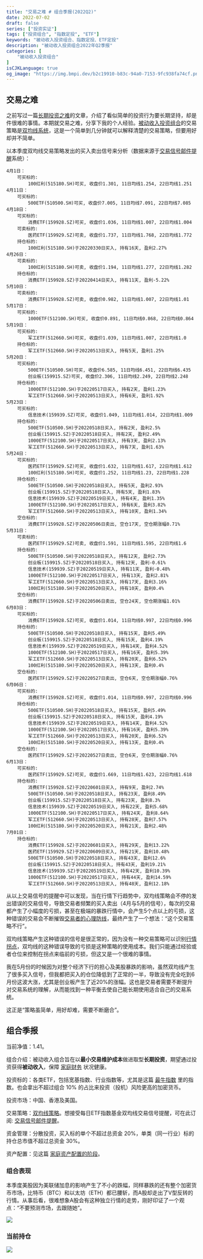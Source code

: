 ```yaml
---
title: "交易之难 # 组合季报(2022Q2)"
date: 2022-07-02
draft: false
series: ["投资实证"]
tags: ["投资组合", "指数定投", "ETF"]
keywords: "被动收入投资组合、指数定投、ETF定投"
description: "被动收入投资组合2022年Q2季报"
categories: [
    "被动收入投资组合"
]
isCJKLanguage: true
og_image: "https://img.bmpi.dev/b2c19910-b83c-94a0-7153-9fc938fa74cf.png"
---
```


## 交易之难

之前写过一篇[长期投资之难](/money/passive-income-protfolio/202103/)的文章，介绍了看似简单的投资行为要长期坚持，却是件很难的事情。本期就交易之难，分享下我的个人经验。[被动收入投资组合](/categories/被动收入投资组合/)的交易策略是[双均线系统](/money/passive-income-protfolio/202008/)，这是一个简单到几分钟就可以解释清楚的交易策略，但要用好却并不简单。

以本季度双均线交易策略发出的买入卖出信号来分析（数据来源于[交易信号邮件提醒](https://money.i365.tech/)系统）：

```text
4月1日：
    可买标的:
        100红利(515180.SH)可买, 收盘价1.301, 11日均线1.254, 22日均线1.251
4月11日：
    可买标的:
        500ETF(510500.SH)可买, 收盘价7.005, 11日均线7.091, 22日均线7.085
4月18日：
    可买标的:
        消费ETF(159928.SZ)可买, 收盘价1.036, 11日均线1.007, 22日均线1.004
    可卖标的:
        医药ETF(159929.SZ)可卖, 收盘价1.737, 11日均线1.768, 22日均线1.772
    持仓标的:
        100红利(515180.SH)于20220330日买入, 持有16天, 盈利2.27%
4月26日：
    可卖标的:
        100红利(515180.SH)可卖, 收盘价1.194, 11日均线1.277, 22日均线1.282
    持仓标的:
        消费ETF(159928.SZ)于20220414日买入, 持有11天, 盈利-5.22%
5月10日：
    可卖标的:
        消费ETF(159928.SZ)可卖, 收盘价0.982, 11日均线1.007, 22日均线1.01
5月17日：
    可买标的:
        1000ETF(512100.SH)可买, 收盘价0.891, 11日均线0.868, 22日均线0.864
5月19日：
    可买标的:
        军工ETF(512660.SH)可买, 收盘价1.039, 11日均线1.007, 22日均线1.0
    持仓标的:
        军工ETF(512660.SH)于20220513日买入, 持有5天, 盈利1.25%
5月20日：
    可买标的:
        500ETF(510500.SH)可买, 收盘价6.585, 11日均线6.451, 22日均线6.435
        创业板(159915.SZ)可买, 收盘价2.306, 11日均线2.249, 22日均线2.248
    持仓标的:
        1000ETF(512100.SH)于20220517日买入, 持有2天, 盈利1.23%
        军工ETF(512660.SH)于20220513日买入, 持有6天, 盈利1.92%
5月23日：
    可买标的:
        信息技术(159939.SZ)可买, 收盘价1.049, 11日均线1.014, 22日均线1.009
    持仓标的:
        500ETF(510500.SH)于20220518日买入, 持有2天, 盈利2.5%
        创业板(159915.SZ)于20220518日买入, 持有2天, 盈利2.49%
        1000ETF(512100.SH)于20220517日买入, 持有3天, 盈利2.13%
        军工ETF(512660.SH)于20220513日买入, 持有7天, 盈利1.63%
5月24日：
    可买标的:
        医药ETF(159929.SZ)可买, 收盘价1.632, 11日均线1.617, 22日均线1.612
        100红利(515180.SH)可买, 收盘价1.252, 11日均线1.23, 22日均线1.228
    持仓标的:
        500ETF(510500.SH)于20220518日买入, 持有5天, 盈利2.93%
        创业板(159915.SZ)于20220518日买入, 持有5天, 盈利1.83%
        信息技术(159939.SZ)于20220519日买入, 持有4天, 盈利1.35%
        1000ETF(512100.SH)于20220517日买入, 持有6天, 盈利3.82%
        军工ETF(512660.SH)于20220513日买入, 持有10天, 盈利1.34%
    空仓标的:
        消费ETF(159928.SZ)于20220506日卖出, 空仓17天, 空仓期涨幅0.71%
5月31日：
    可卖标的:
        医药ETF(159929.SZ)可卖, 收盘价1.591, 11日均线1.595, 22日均线1.6
    持仓标的:
        500ETF(510500.SH)于20220518日买入, 持有12天, 盈利2.73%
        创业板(159915.SZ)于20220518日买入, 持有12天, 盈利-0.61%
        信息技术(159939.SZ)于20220519日买入, 持有11天, 盈利-0.48%
        1000ETF(512100.SH)于20220517日买入, 持有13天, 盈利2.81%
        军工ETF(512660.SH)于20220513日买入, 持有17天, 盈利3.16%
        100红利(515180.SH)于20220520日买入, 持有10天, 盈利0.4%
    空仓标的:
        消费ETF(159928.SZ)于20220506日卖出, 空仓24天, 空仓期涨幅1.01%
6月03日：
    可买标的:
        消费ETF(159928.SZ)可买, 收盘价1.014, 11日均线0.997, 22日均线0.996
    持仓标的:
        500ETF(510500.SH)于20220518日买入, 持有15天, 盈利5.49%
        创业板(159915.SZ)于20220518日买入, 持有15天, 盈利4.19%
        信息技术(159939.SZ)于20220519日买入, 持有14天, 盈利4.52%
        1000ETF(512100.SH)于20220517日买入, 持有16天, 盈利5.39%
        军工ETF(512660.SH)于20220513日买入, 持有20天, 盈利6.52%
        100红利(515180.SH)于20220520日买入, 持有13天, 盈利0.4%
    空仓标的:
        医药ETF(159929.SZ)于20220527日卖出, 空仓6天, 空仓期涨幅0.76%
6月06日：
    可买标的:
        消费ETF(159928.SZ)可买, 收盘价1.014, 11日均线0.997, 22日均线0.996
    持仓标的:
        500ETF(510500.SH)于20220518日买入, 持有15天, 盈利5.49%
        创业板(159915.SZ)于20220518日买入, 持有15天, 盈利4.19%
        信息技术(159939.SZ)于20220519日买入, 持有14天, 盈利4.52%
        1000ETF(512100.SH)于20220517日买入, 持有16天, 盈利5.39%
        军工ETF(512660.SH)于20220513日买入, 持有20天, 盈利6.52%
        100红利(515180.SH)于20220520日买入, 持有13天, 盈利0.4%
    空仓标的:
        医药ETF(159929.SZ)于20220527日卖出, 空仓6天, 空仓期涨幅0.76%
6月13日：
    可买标的:
        医药ETF(159929.SZ)可买, 收盘价1.669, 11日均线1.623, 22日均线1.618
    持仓标的:
        消费ETF(159928.SZ)于20220601日买入, 持有9天, 盈利2.74%
        500ETF(510500.SH)于20220518日买入, 持有23天, 盈利8.49%
        创业板(159915.SZ)于20220518日买入, 持有23天, 盈利8.3%
        信息技术(159939.SZ)于20220519日买入, 持有22天, 盈利5.68%
        1000ETF(512100.SH)于20220517日买入, 持有24天, 盈利8.64%
        军工ETF(512660.SH)于20220513日买入, 持有28天, 盈利7.57%
        100红利(515180.SH)于20220520日买入, 持有21天, 盈利2.48%
7月01日：
    持仓标的:
        消费ETF(159928.SZ)于20220601日买入, 持有29天, 盈利13.22%
        医药ETF(159929.SZ)于20220609日买入, 持有21天, 盈利10.48%
        500ETF(510500.SH)于20220518日买入, 持有43天, 盈利12.6%
        创业板(159915.SZ)于20220518日买入, 持有43天, 盈利19.21%
        信息技术(159939.SZ)于20220519日买入, 持有42天, 盈利10.39%
        1000ETF(512100.SH)于20220517日买入, 持有44天, 盈利14.59%
        军工ETF(512660.SH)于20220513日买入, 持有48天, 盈利12.18%
```

从以上交易信号的提醒中可以发现，当在行情下行趋势中，双均线策略会不停的发出错误的交易信号，导致交易者频繁的买入卖出（4月与5月的信号），每次的交易都产生了小幅度的亏损，甚至在极端的暴跌行情中，会产生5个点以上的亏损，这种错误的交易会不断摧毁[交易者的心理防线](/money/passive-income-protfolio/202010/)，最终产生了一个想法：<q>这个交易策略不行</q>。

双均线策略产生这种错误的信号是很正常的，因为没有一种交易策略可以识别[行情拐点](/money/road_to_trading/)，双均线的这种错误导致的亏损是这种策略的使用成本。我们只能通过经验或者仓位来控制在拐点来临前的亏损，但这又是一个很难的事情。

我在5月份的时候因为对整个经济下行的担心及美股暴跌的影响，虽然双均线产生了很多买入信号，但我都把买入的仓位降低到了正常的一半，导致没有完全吃到6月份这波大涨，尤其是创业板产生了近20%的涨幅。这也是交易者需要不断提升对交易系统的理解，从而能找到一种平衡去使自己能长期使用适合自己的交易系统。

这正是<q>策略虽简单，用好却难，需要不断磨合</q>。

## 组合季报

当前净值：1.41。

组合介绍：被动收入组合旨在以**最小交易维护成本**做进取型**长期投资**，期望通过投资获得**被动收入**，保障 [家庭财务](/self/my-financial-planning/) 状况健康。

投资标的：各类ETF，包括宽基指数、行业指数等，尤其是这篇 [最牛指数](/money/passive-income-protfolio/202106/) 里的指数。也会拿出不超过组合 10% 的占比来投资（投机）风险更高的加密货币。

投资市场：中国、香港及美国。

交易策略：[双均线策略](/money/passive-income-protfolio/202008/)。想接受每日ETF指数基金双均线交易信号提醒，可在此订阅: [交易信号邮件提醒](https://money.i365.tech/)。

资金管理：分散投资，买入标的单个不超过总资金 20%，单类（同一行业）标的持仓总市值不超过总资金 30%。

资产配置：见这篇 [家庭资产配置的阶段](/money/passive-income-protfolio/202104/)。

### 组合表现

本季度美股因为美联储加息的影响产生了不小的跌幅，同样暴跌的还有整个加密货币市场，比特币（BTC）和以太坊（ETH）都已腰斩，而A股却走出了V型反转的行情。从事后看，很难想象A股会有这种独立行情的走势，刚好印证了一个观点：<q>不要预测市场，去跟随她</q>。

![](https://img.bmpi.dev/b2c19910-b83c-94a0-7153-9fc938fa74cf.png)

### 当前持仓

![](https://img.bmpi.dev/b48e42ce-7610-be93-135c-317491bad619.png)
